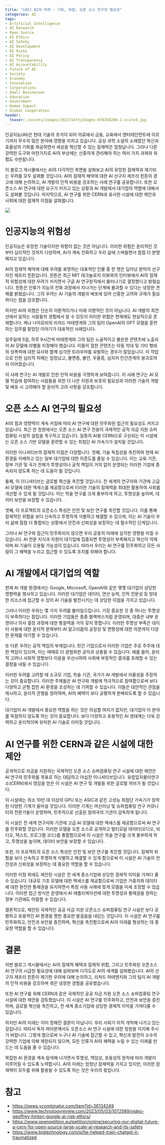 ```yaml
---
title: "[AI] AI의 미래 - 기회, 위험, 오픈 소스 연구의 필요성"
categories: AI
tags:
- Artificial Intelligence
- AI Research
- Open Source
- AI Ethics
- AI Safety
- AI Development
- AI Risks
- AI Policy
- AI Transparency
- AI Accountability
- Future of AI
- Society
- Economy
- Innovation
- Corporations
- Small Businesses
- Education
- Government
- Human Impact
- Global Cooperation
header:
  teaser: /assets/images/2023/GettyImages-676338286-1-scaled.jpg
---
```


인공지능(AI)은 현대 기술의 초석이 되어 의료에서 금융, 교육에서 엔터테인먼트에 이르기까지 무수히 많은 분야에 영향을 미치고 있습니다. 공상 과학 소설의 소재였던 혁신과 효율성의 기회를 제공하면서 세상을 혁신할 수 있는 잠재력은 엄청납니다. 그러나 다른 강력한 도구와 마찬가지로 AI의 부상에는 신중하게 관리해야 하는 여러 가지 과제와 위험도 수반됩니다.

이 블로그 게시물에서는 AI의 다각적인 측면을 살펴보고 AI의 유망한 잠재력과 제기되는 우려를 모두 살펴볼 것입니다. AI의 잠재적 해악에 대한 AI 선구자 제프리 힌튼의 경고에 대해 논의하고, AI 개발의 인적 비용을 강조하는 사례 연구를 공유합니다. 또한 오픈소스 AI 연구에 대한 요구가 커지고 있는 상황과 AI 개발에서 대기업의 역할에 대해서도 살펴볼 것입니다. 마지막으로, AI 연구를 위한 CERN과 유사한 시설에 대한 제안과 사회에 대한 잠재적 이점을 살펴봅니다.

![](/assets/images/2023/GettyImages-676338286-1-scaled.jpg)

# 인공지능의 위험성

인공지능은 유망한 기술이지만 위험이 없는 것은 아닙니다. 이러한 위험은 윤리적인 것부터 심리적인 것까지 다양하며, AI가 계속 진화하고 우리 삶에 스며들면서 점점 더 분명해지고 있습니다.

AI의 잠재적 해악에 대해 우려를 표명하는 대표적인 인물 중 한 명은 딥러닝 분야의 선구자인 제프리 힌튼입니다. 힌튼은 최근 MIT 테크놀로지 리뷰와의 인터뷰에서 AI의 잠재적 위험성에 대한 우려가 커지면서 구글 AI 연구원직에서 물러나기로 결정했다고 밝혔습니다. 힌튼은 인류가 지능의 진화 과정에서 지나가는 단계에 불과할 수 있다는 냉정한 견해를 밝혔습니다. 그의 우려는 AI 기술의 개발과 배포에 있어 신중한 고려와 규제가 필요하다는 점을 강조합니다.

하지만 AI의 위험은 단순히 이론적이거나 미래 지향적인 것이 아닙니다. AI 개발의 최전선에서 일하는 사람들의 경험에서 알 수 있듯이 이러한 위험은 현재에도 현실적으로 존재합니다. 케냐 나이로비의 리처드 마테엔게와 그의 팀이 OpenAI의 GPT 모델을 훈련하는 임무를 맡았던 이야기가 대표적인 사례입니다.

일주일에 5일, 하루 9시간씩 마테엔게와 그의 팀은 노골적이고 불온한 콘텐츠에 노출되어 AI 모델에 라벨을 지정해야 했습니다. 이들이 접한 콘텐츠는 아동 학대 및 기타 형태의 성폭력에 대한 묘사와 함께 심각한 트라우마를 유발하는 경우가 많았습니다. 이 작업으로 인한 심리적 피해는 엄청났고, 불면증, 불안, 우울증, 심지어 인간관계의 붕괴로까지 이어졌습니다.

이 사례 연구는 AI 개발로 인한 인적 비용을 극명하게 보여줍니다. 이 사례 연구는 AI 모델 학습에 참여하는 사람들을 위한 더 나은 지원과 보호의 필요성과 이러한 기술의 개발 및 배포 시 고려해야 할 윤리적 고려 사항을 강조합니다.

# 오픈 소스 AI 연구의 필요성

AI의 힘과 영향력이 계속 커짐에 따라 AI 연구에 대한 민주화된 접근의 필요성도 커지고 있습니다. 최근 한 청원에서는 오픈 소스 AI 연구 전용의 국제적인 공적 자금 지원 슈퍼컴퓨팅 시설의 설립을 촉구하고 있습니다. 일종의 AI용 CERN으로 구상되는 이 시설에는 오픈 소스 기반 모델을 훈련할 수 있는 최첨단 AI 가속기가 설치될 것입니다.

이러한 이니셔티브의 잠재적 이점은 다양합니다. 첫째, 기술 독립성을 촉진하여 현재 AI 환경을 지배하고 있는 일부 대기업에 대한 의존도를 줄일 수 있습니다. 이는 교육 기관, 정부 기관 및 국가 전체가 투명성이나 공적 책임이 거의 없이 운영되는 이러한 기업에 종속되지 않도록 하는 데 도움이 될 것입니다.

둘째, 이 이니셔티브는 글로벌 혁신을 촉진할 것입니다. 전 세계의 연구자와 기관에 고급 AI 모델에 대한 액세스를 제공함으로써 이러한 기술의 잠재력을 최대한 활용하여 사회를 개선할 수 있게 될 것입니다. 이는 학술 연구를 크게 풍부하게 하고, 투명성을 높이며, 데이터 보안을 보장할 수 있습니다.

셋째, 이 프로젝트의 오픈소스 특성은 안전 및 보안 연구를 촉진할 것입니다. 이를 통해 잠재적인 위험을 보다 신속하고 투명하게 식별하고 해결할 수 있으며, 이는 AI 기술이 우리 삶에 점점 더 통합되는 상황에서 안전과 신뢰성을 보장하는 데 필수적인 단계입니다.

그러나 AI 연구와 접근이 민주화되지 않으면 우리 공동의 미래에 심각한 영향을 미칠 수 있습니다. AI 전문 지식과 자원이 대기업에 집중되면 투명성이 부족해지고 혁신이 억제되며 AI 기술이 오용될 가능성이 있습니다. 따라서 우리는 AI 연구를 민주화하고 모든 사람이 그 혜택을 누리고 접근할 수 있도록 조치를 취해야 합니다.

# AI 개발에서 대기업의 역할

현재 AI 개발 환경에서는 Google, Microsoft, OpenAI와 같은 몇몇 대기업이 상당한 영향력을 행사하고 있습니다. 이러한 대기업은 데이터, 연산 능력, 인적 전문성 등 방대한 리소스에 접근할 수 있어 AI 기술을 발전시키는 데 상당한 이점을 가지고 있습니다.

그러나 이러한 우위는 몇 가지 우려를 불러일으킵니다. 가장 중요한 것 중 하나는 투명성이 부족하다는 점입니다. 이러한 기업들은 종종 블랙박스처럼 운영되며, 대중은 내부 운영이나 의사 결정 과정에 대한 통찰력을 거의 갖지 못합니다. 이러한 투명성 부족은 데이터 사용에 대한 윤리적 문제부터 AI 알고리즘의 공정성 및 편향성에 대한 의문까지 다양한 문제를 야기할 수 있습니다.

또 다른 우려는 공적 책임의 부재입니다. 민간 기업으로서 이러한 기업은 주로 주주에 대한 책임이 있으며, 이는 때때로 더 광범위한 공익과 상충될 수 있습니다. 예를 들어, 윤리적 고려나 사회적 영향보다 이윤을 우선시하여 사회에 부정적인 결과를 초래할 수 있는 결정을 내릴 수 있습니다.

이러한 우려를 고려할 때 소규모 기업, 학술 기관, 국가가 AI 개발에서 자율성을 주장하는 것이 중요합니다. 이러한 주체들은 AI 연구와 개발에 적극적으로 참여함으로써 보다 다양하고 균형 잡힌 AI 환경을 조성하는 데 기여할 수 있습니다. 이들은 대안적인 관점을 제시하고, 윤리적 관행을 장려하며, AI의 혜택이 보다 공평하게 분배되도록 할 수 있습니다.

대기업이 AI 개발에서 중요한 역할을 하는 것은 의심할 여지가 없지만, 대기업이 이 분야를 독점하지 않도록 하는 것이 중요합니다. 보다 다양하고 포용적인 AI 생태계는 더욱 강력하고 윤리적이며 유익한 AI 기술로 이어질 것입니다.

# AI 연구를 위한 CERN과 같은 시설에 대한 제안

공개적으로 자금을 지원하는 국제적인 오픈 소스 슈퍼컴퓨팅 연구 시설에 대한 제안은 AI 연구의 민주화를 목표로 하는 대담하고 야심찬 이니셔티브입니다. 유럽입자물리연구소(CERN)에서 영감을 얻은 이 시설은 AI 연구 및 개발을 위한 글로벌 허브가 될 것입니다.

이 시설에는 최소 10만 대 이상의 GPU 또는 ASIC과 같은 고성능 최첨단 가속기가 장착된 다양한 기계가 들어설 것입니다. 이러한 기계는 머신러닝 및 슈퍼컴퓨팅 연구 커뮤니티의 전문가들이 운영하며, 민주적으로 선출된 참여국의 기관이 감독하게 됩니다.

이 시설은 전 세계 연구자와 기관에 고급 AI 모델에 대한 액세스를 제공함으로써 AI 연구를 민주화할 것입니다. 이러한 모델을 오픈 소스로 공개하고 멀티모달 데이터(오디오, 비디오, 텍스트, 프로그램 코드)를 통합함으로써 이 시설은 학술 연구를 크게 풍부하게 하고, 투명성을 높이며, 데이터 보안을 보장할 수 있습니다.

또한, 이 프로젝트의 오픈 소스 특성은 안전 및 보안 연구를 촉진할 것입니다. 잠재적 위험을 보다 신속하고 투명하게 식별하고 해결할 수 있게 함으로써 이 시설은 AI 기술의 안전성과 신뢰성을 보장하는 데 중요한 역할을 할 수 있습니다.

이러한 이점 외에도 제안된 시설은 전 세계 중소기업에 상당한 경제적 이익을 가져다 줄 수 있습니다. 대규모 기초 모델에 대한 액세스를 제공함으로써 기업은 가중치와 데이터에 대한 완전한 통제권을 유지하면서 특정 사용 사례에 맞게 모델을 미세 조정할 수 있습니다. 이러한 접근 방식은 운영에서 AI 애플리케이션에 대한 투명성과 통제권을 원하는 정부 기관에도 어필할 수 있습니다.

결론적으로, 제안된 국제적인 공공 자금 지원 오픈소스 슈퍼컴퓨팅 연구 시설은 보다 공평하고 포용적인 AI 환경을 향한 중요한 발걸음을 내딛는 것입니다. 이 시설은 AI 연구를 민주화하고, 안전과 보안을 증진하며, 혁신을 촉진함으로써 AI의 미래를 형성하는 데 중요한 역할을 할 수 있습니다.

# 결론

이번 블로그 게시물에서는 AI의 잠재적 혜택과 잠재적 위험, 그리고 민주화된 오픈소스 AI 연구의 시급한 필요성에 대해 살펴보며 다각도로 AI의 세계를 살펴봤습니다. AI의 선구자 제프리 힌튼이 제기한 우려에 대해 논의하고, 리처드 마테엔지와 그의 팀이 AI 개발의 인적 비용을 강조하며 겪은 냉정한 경험을 공유했습니다.

또한 AI 연구를 위해 CERN과 같은 국제적인 공공 자금 지원 오픈 소스 슈퍼컴퓨팅 연구 시설에 대한 제안을 검토했습니다. 이 시설은 AI 연구를 민주화하고, 안전과 보안을 증진하며, 글로벌 혁신을 촉진하고, 전 세계 중소기업에 상당한 경제적 이익을 가져다줄 수 있습니다.

하지만 AI의 미래는 이미 정해진 결론이 아닙니다. 우리 사회가 아직 개척해 나가고 있는 길입니다. 따라서 독자 여러분께서도 오픈소스 AI 연구 시설에 대한 청원을 지지해 주시기 바랍니다. 그렇게 함으로써 누구나 AI 기술에 접근할 수 있고, 혁신과 발전이 소수의 강력한 기업에 의해 제한되지 않으며, 모든 인류가 AI의 혜택을 누릴 수 있는 미래를 만드는 데 도움을 줄 수 있습니다.

복잡한 AI 환경을 계속 탐색해 나가면서 투명성, 책임성, 포용성의 원칙에 따라 개발이 이루어질 수 있도록 노력합시다. AI의 미래는 엄청난 잠재력을 가지고 있지만, 이러한 잠재력이 모두를 위해 활용될 수 있도록 하는 것은 우리의 몫입니다.

# 참고

* https://news.ycombinator.com/item?id=36134249
* https://www.technologyreview.com/2023/05/03/1072589/video-geoffrey-hinton-google-ai-risk-ethics/
* https://www.openpetition.eu/petition/online/securing-our-digital-future-a-cern-for-open-source-large-scale-ai-research-and-its-safety
* https://www.bigtechnology.com/p/he-helped-train-chatgpt-it-traumatized